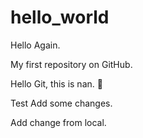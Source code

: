 hello_world
===========

Hello Again.

My first repository on GitHub.

Hello Git, this is nan. :apple:


Test Add some changes.

Add change from local.
